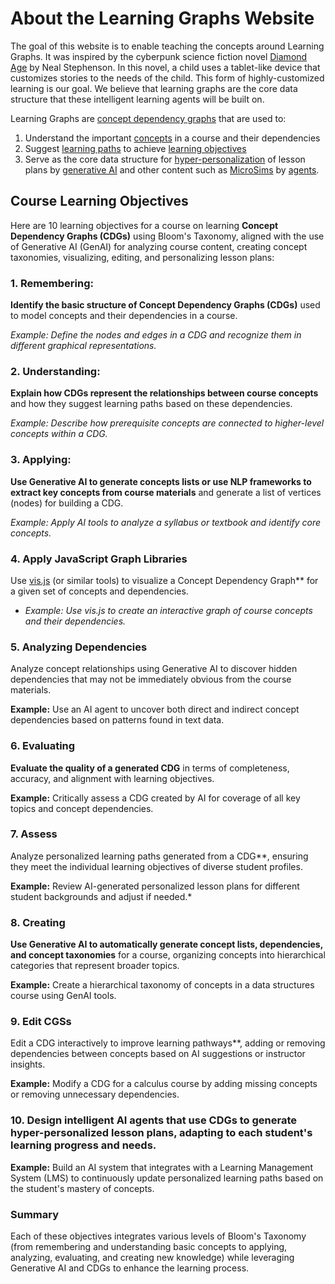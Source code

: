 # About the Learning Graphs Website

The goal of this website is to enable teaching the concepts around Learning Graphs.  It was inspired by the cyberpunk science fiction novel [Diamond Age](https://en.wikipedia.org/wiki/The_Diamond_Age) by Neal Stephenson.  In this novel, a child uses a tablet-like device that customizes stories to the needs of the child.  This form of highly-customized learning is our goal.  We believe that learning graphs are the core data structure that these intelligent learning agents will be built on.

Learning Graphs are [concept dependency graphs](glossary.md/#concept-dependency-graph) that are used to:

1. Understand the important [concepts](glossary.md#concept) in a course and their dependencies
2. Suggest [learning paths](glossary.md#learning-path) to achieve [learning objectives](glossary.md#learning-objective)
3. Serve as the core data structure for [hyper-personalization](glossary.md#hyper-personalization) of lesson plans by [generative AI](glossary.md#generative-ai) and other content such as [MicroSims](glossary.md#microsim) by [agents](glossary.md#agent).

## Course Learning Objectives

<!--
Please suggest 10 learning objectives for a course on learning graphs (concept dependency graphs or CDGs) using the Bloom Taxonomy.  These graphs are used to

1. Understand the important concepts in a course and their dependencies
2. Suggest learning paths to achieve learning objectives
3. Serve as the core data structure for hyper-personalization of lesson plans by generative AI agents when integrated with a Learning Management System

Make sure to cover how to use GenAI to find the concepts in a course, use GenAI to find concept dependencies, generate course concept taxonomies, view the graphs using tools like vis.js, edit the graphs, use the graphs to generate personalized lesson plans and build intelligent agents to use the CDGs to build hyper-customized lesson plans for each student.
-->

Here are 10 learning objectives for a course on learning **Concept Dependency Graphs (CDGs)** using Bloom's Taxonomy, aligned with the use of Generative AI (GenAI) for analyzing course content, creating concept taxonomies, visualizing, editing, and personalizing lesson plans:

### 1. **Remembering**:

**Identify the basic structure of Concept Dependency Graphs (CDGs)** used to model concepts and their dependencies in a course.

*Example: Define the nodes and edges in a CDG and recognize them in different graphical representations.*

### 2. **Understanding**:

**Explain how CDGs represent the relationships between course concepts** and how they suggest learning paths based on these dependencies.

*Example: Describe how prerequisite concepts are connected to higher-level concepts within a CDG.*

### 3. **Applying**:

**Use Generative AI to generate concepts lists or use NLP frameworks to extract key concepts from course materials** and generate a list of vertices (nodes) for building a CDG.

*Example: Apply AI tools to analyze a syllabus or textbook and identify core concepts.*

### 4. Apply JavaScript Graph Libraries

Use [vis.js](glossary.md#visjs) (or similar tools) to visualize a Concept Dependency Graph** for a given set of concepts and dependencies.

-   *Example: Use vis.js to create an interactive graph of course concepts and their dependencies.*

### 5. Analyzing Dependencies

Analyze concept relationships using Generative AI to discover hidden dependencies that may not be immediately obvious from the course materials.

**Example:** Use an AI agent to uncover both direct and indirect concept dependencies based on patterns found in text data.

### 6. Evaluating

**Evaluate the quality of a generated CDG** in terms of completeness, accuracy, and alignment with learning objectives.

**Example:** Critically assess a CDG created by AI for coverage of all key topics and concept dependencies.

### 7.  Assess
Analyze personalized learning paths generated from a CDG**, ensuring they meet the individual learning objectives of diverse student profiles.

**Example:** Review AI-generated personalized lesson plans for different student backgrounds and adjust if needed.*

### 8. Creating

**Use Generative AI to automatically generate concept lists, dependencies, and concept taxonomies** for a course, organizing concepts into hierarchical categories that represent broader topics.

**Example:** Create a hierarchical taxonomy of concepts in a data structures course using GenAI tools.

### 9.  Edit CGSs
Edit a CDG interactively to improve learning pathways**, adding or removing dependencies between concepts based on AI suggestions or instructor insights.

**Example:** Modify a CDG for a calculus course by adding missing concepts or removing unnecessary dependencies.

### 10.  **Design intelligent AI agents that use CDGs to generate hyper-personalized lesson plans**, adapting to each student's learning progress and needs.

**Example:** Build an AI system that integrates with a Learning Management System (LMS) to continuously update personalized learning paths based on the student's mastery of concepts.

### Summary

Each of these objectives integrates various levels of Bloom's Taxonomy (from remembering and understanding basic concepts to applying, analyzing, evaluating, and creating new knowledge) while leveraging Generative AI and CDGs to enhance the learning process.
